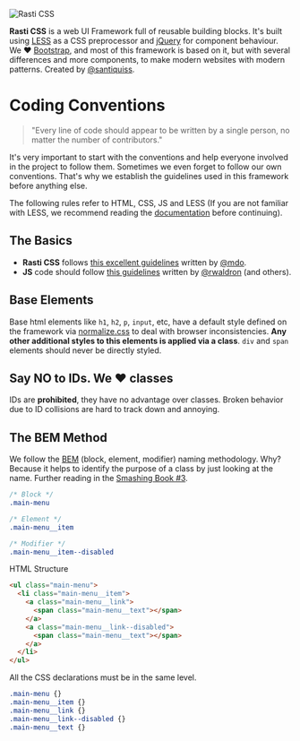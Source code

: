 ![Rasti CSS](http://santiquiss.com/rasticss/logo-github.png?2)

**Rasti CSS** is a web UI Framework full of reusable building blocks. It's built using [LESS](http://lesscss.org/) as a CSS preprocessor and [jQuery](http://jquery.com/) for component behaviour. We &hearts; [Bootstrap](http://getbootstrap.com/), and most of this framework is based on it, but with several differences and more components, to make modern websites with modern patterns. Created by [@santiquiss](http://twitter.com/santiquiss).

# Coding Conventions

> "Every line of code should appear to be written by a single person, no matter the number of contributors."

It's very important to start with the conventions and help everyone involved in the project to follow them. Sometimes we even forget to follow our own conventions. That's why we establish the guidelines used in this framework before anything else.

The following rules refer to HTML, CSS, JS and LESS (If you are not familiar with LESS, we recommend reading the [documentation](http://lesscss.org/) before continuing).

## The Basics

+ **Rasti CSS** follows [this excellent guidelines](http://codeguide.co/) written by [@mdo](https://twitter.com/mdo).
+ **JS** code should follow [this guidelines](https://github.com/MatiasArriola/idiomatic.js) written by [@rwaldron](http://twitter.com/rwaldron) (and others).

## Base Elements

Base html elements like `h1`, `h2`, `p`, `input`, etc, have a default style defined on the framework via [normalize.css](http://necolas.github.io/normalize.css/) to deal with browser inconsistencies. **Any other additional styles to this elements is applied via a class**. `div` and `span` elements should never be directly styled.

## Say NO to IDs. We &hearts; classes

IDs are **prohibited**, they have no advantage over classes. Broken behavior due to ID collisions are hard to track down and annoying.

## The BEM Method

We follow the [BEM](http://csswizardry.com/2013/01/mindbemding-getting-your-head-round-bem-syntax/) (block, element, modifier) naming methodology. Why? Because it helps to identify the purpose of a class by just looking at the name. Further reading in the [Smashing Book #3](https://shop.smashingmagazine.com/smashing-book-4-new-perspectives-on-web-design.html?pk_campaign=front-page-shop).

```css
/* Block */
.main-menu

/* Element */
.main-menu__item

/* Modifier */
.main-menu__item--disabled
```

HTML Structure
```html
<ul class="main-menu">
  <li class="main-menu__item">
    <a class="main-menu__link">
      <span class="main-menu__text"></span>
    </a>
    <a class="main-menu__link--disabled">
      <span class="main-menu__text"></span>
    </a>
  </li>
</ul>
```

All the CSS declarations must be in the same level.
```css
.main-menu {}
.main-menu__item {}
.main-menu__link {}
.main-menu__link--disabled {}
.main-menu__text {}
```

<!---
## Color
## Z-index
## Font
## Media Queries
## Responsive
-->



